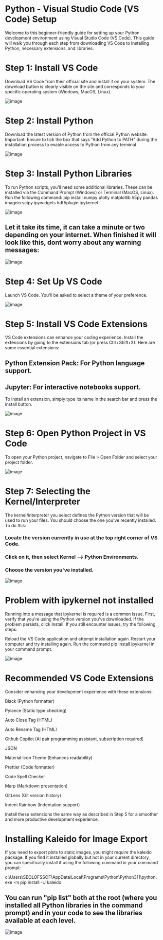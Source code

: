 # Python - Visual Studio Code (VS Code) Setup

Welcome to this beginner-friendly guide for setting up your Python development environment using Visual Studio Code (VS Code). This guide will walk you through each step from downloading VS Code to installing Python, necessary extensions, and libraries.

# Step 1: Install VS Code
Download VS Code from their official site and install it on your system. The download button is clearly visible on the site and corresponds to your specific operating system (Windows, MacOS, Linux).

![image](https://github.com/OlofssonFredrik/VS-Code-Setup/assets/107762409/71a4f4c5-2d5d-4eec-a229-a8b4c9c20b9d)
 
# Step 2: Install Python
Download the latest version of Python from the official Python website. Important: Ensure to tick the box that says "Add Python to PATH" during the installation process to enable access to Python from any terminal

![image](https://github.com/OlofssonFredrik/VS-Code-Setup/assets/107762409/4cd4e3a4-2d06-4764-b70f-9e5112d2e8fd)

# Step 3: Install Python Libraries
To run Python scripts, you'll need some additional libraries. These can be installed via the Command Prompt (Windows) or Terminal (MacOS, Linux). Run the following command:
pip install numpy plotly matplotlib h5py pandas imageio scipy ipywidgets hdf5plugin ipykernel

![image](https://github.com/OlofssonFredrik/VS-Code-Setup/assets/107762409/dbe3e51f-63cd-464f-9eea-397b4b20cffd)


## Let it take its time, it can take a minute or two depending on your internet. When finished it will look like this, dont worry about any warning messages:

![image](https://github.com/OlofssonFredrik/VS-Code-Setup/assets/107762409/2d0de27e-6add-4272-854b-e6f6be7ae1ed)

# Step 4: Set Up VS Code
Launch VS Code. You'll be asked to select a theme of your preference.

![image](https://github.com/OlofssonFredrik/VS-Code-Setup/assets/107762409/6b913a2a-1529-46b5-bfa2-ba7b00a6e7e3)

# Step 5: Install VS Code Extensions
VS Code extensions can enhance your coding experience. Install the extensions by going to the extensions tab (or press Ctrl+Shift+X). Here are some essential extensions:
## Python Extension Pack: For Python language support.
## Jupyter: For interactive notebooks support.
To install an extension, simply type its name in the search bar and press the install button.

![image](https://github.com/OlofssonFredrik/VS-Code-Setup/assets/107762409/b98c0e38-a676-4c4f-8856-af56608bd5ce)


# Step 6: Open Python Project in VS Code
To open your Python project, navigate to File > Open Folder and select your project folder.

![image](https://github.com/OlofssonFredrik/VS-Code-Setup/assets/107762409/be6424cc-f91a-413b-8135-02d2661545fa)

# Step 7: Selecting the Kernel/Interpreter
The kernel/interpreter you select defines the Python version that will be used to run your files. You should choose the one you've recently installed. To do this:

### Locate the version currently in use at the top right corner of VS Code.
### Click on it, then select Kernel --> Python Environments.
### Choose the version you've installed.

![image](https://github.com/OlofssonFredrik/VS-Code-Setup/assets/107762409/f2399fe3-74ea-4e1d-801f-63f57fc8da2d)

# Problem with ipykernel not installed
Running into a message that ipykernel is required is a common issue. First, verify that you're using the Python version you've downloaded. If the problem persists, click Install. If you still encounter issues, try the following steps:

Reload the VS Code application and attempt installation again.
Restart your computer and try installing again.
Run the command pip install ipykernel in your command prompt.

![image](https://github.com/OlofssonFredrik/VS-Code-Setup/assets/107762409/c58c2852-ca26-403d-9941-43e058b28b9a)


# Recommended VS Code Extensions
Consider enhancing your development experience with these extensions:

Black (Python formatter)

Pylance (Static type checking)

Auto Close Tag (HTML)

Auto Rename Tag (HTML)

Github Copilot (AI pair programming assistant, subscription required)  

JSON

Material Icon Theme (Enhances readability)

Prettier (Code formatter)  

Code Spell Checker 

Marp (Markdown presentation)

GitLens (Git version history)

Indent Rainbow (Indentation support)

Install these extensions the same way as described in Step 5 for a smoother and more productive development experience.

# Installing Kaleido for Image Export
If you need to export plots to static images, you might require the kaleido package. If you find it installed globally but not in your current directory, you can specifically install it using the following command in your command prompt:

c:\Users\SEOLOFSSOF\AppData\Local\Programs\Python\Python311\python.exe -m pip install -U kaleido

## You can run "pip list" both at the root (where you installed all Python libraries in the command prompt) and in your code to see the libraries available at each level.

![image](https://github.com/OlofssonFredrik/VS-Code-Setup/assets/107762409/790e41c9-717a-4f63-87c1-63f67fa1ee84)


